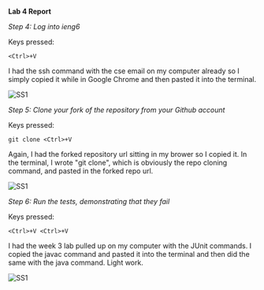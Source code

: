 __Lab 4 Report__

*Step 4: Log into ieng6*

Keys pressed: 

```
<Ctrl>+V
```

I had the ssh command with the cse email on my computer already so I simply copied it while in Google Chrome and then pasted it into the terminal.

![SS1](https://lh3.googleusercontent.com/drive-viewer/AFDK6gPQ1le77b8QYhNdmLIrYvsDdLwqOwyCDCisH8QG1Bonpav_p4klh5Hpw0ze67WtwlJ25UxyDIxj7dT5pPurkXdPm44s=w1920-h853)

*Step 5: Clone your fork of the repository from your Github account*

Keys pressed: 

```
git clone <Ctrl>+V
```

Again, I had the forked repository url sitting in my brower so I copied it. In the terminal, I wrote "git clone", which is obviously the repo cloning command, and pasted in the forked repo url. 

![SS1](https://lh3.googleusercontent.com/drive-viewer/AFDK6gPQ1le77b8QYhNdmLIrYvsDdLwqOwyCDCisH8QG1Bonpav_p4klh5Hpw0ze67WtwlJ25UxyDIxj7dT5pPurkXdPm44s=w1920-h853)


*Step 6: Run the tests, demonstrating that they fail*

Keys pressed: 

```
<Ctrl>+V <Ctrl>+V
```

I had the week 3 lab pulled up on my computer with the JUnit commands. I copied the javac command and pasted it into the terminal and then did the same with the java command. Light work.

![SS1](https://lh3.googleusercontent.com/drive-viewer/AFDK6gPQ1le77b8QYhNdmLIrYvsDdLwqOwyCDCisH8QG1Bonpav_p4klh5Hpw0ze67WtwlJ25UxyDIxj7dT5pPurkXdPm44s=w1920-h853)
